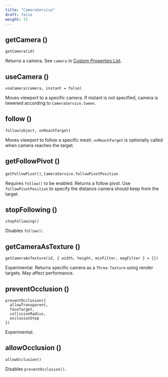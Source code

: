 ```yaml
---
title: "CameraService"
draft: false
weight: 15
---
```


## getCamera ()

`getCamera(id)`

Returns a camera. See `camera` in [Custom Properties List](/advanced/custom-properties/).

## useCamera ()

`useCamera(camera, instant = false)`

Moves viewport to a specific camera. If instant is not specified, camera is tweened according to `CameraService.tween`.

## follow ()

`follow(object, onReachTarget)`

Moves viewport to follow a specific mesh. `onReachTarget` is optionally called when camera reaches the target.

## getFollowPivot ()

`getFollowPivot()`, `CameraService.followPivotPosition`

Requires `follow()` to be enabled. Returns a follow pivot. Use `followPivotPosition` to specify the distance camera should keep from the target.

## stopFollowing ()

`stopFollowing()`

Disables `follow()`.

## getCameraAsTexture ()

`getCameraAsTexture(id, { width, height, minFilter, magFilter } = {})`

Experimental. Returns specific camera as a `Three.Texture` using render targets. May affect performance.

## preventOcclusion ()

```
preventOcclusion({
  allowTransparent,
  faceTarget,
  collisionRadius,
  occlusionStep
})
```

Experimental.

## allowOcclusion ()

`allowOcclusion()`

Disables `preventOcclusion()`.
